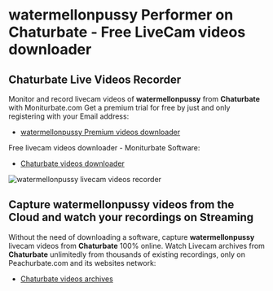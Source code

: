 # watermellonpussy Performer on Chaturbate - Free LiveCam videos downloader

## Chaturbate Live Videos Recorder

Monitor and record livecam videos of **watermellonpussy** from **Chaturbate** with Moniturbate.com
Get a premium trial for free by just and only registering with your Email address:
* [watermellonpussy Premium videos downloader](https://moniturbate.com/request-demo-licence-key.html)

Free livecam videos downloader - Moniturbate Software:
* [Chaturbate videos downloader](https://moniturbate.com/moniturbate-download-software.html)

![watermellonpussy livecam videos recorder](https://peachurnet.com/templates/moniturbate-software.png)


## Capture watermellonpussy videos from the Cloud and watch your recordings on Streaming

Without the need of downloading a software, capture **watermellonpussy** livecam videos from **Chaturbate** 100% online.
Watch Livecam archives from **Chaturbate** unlimitedly from thousands of existing recordings, only on Peachurbate.com and its websites network:
* [Chaturbate videos archives](https://peachurnet.com/)